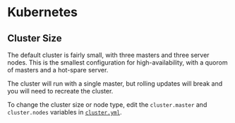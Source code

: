 # Kubernetes

## Cluster Size

The default cluster is fairly small, with three masters and three server nodes. This is the smallest configuration for
high-availability, with a quorom of masters and a hot-spare server.

The cluster will run with a single master, but rolling updates will break and you will need to recreate the cluster.

To change the cluster size or node type, edit the `cluster.master` and `cluster.nodes` variables in
[`cluster.yml`](../../vars/cluster.yml).
